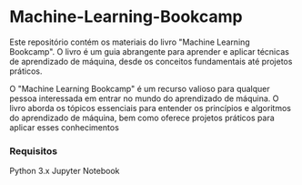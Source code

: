 # Machine-Learning-Bookcamp

Este repositório contém os materiais do livro "Machine Learning Bookcamp". O livro é um guia abrangente para aprender e aplicar técnicas de aprendizado de máquina, desde os conceitos fundamentais até projetos práticos.

O "Machine Learning Bookcamp" é um recurso valioso para qualquer pessoa interessada em entrar no mundo do aprendizado de máquina. O livro aborda os tópicos essenciais para entender os princípios e algoritmos do aprendizado de máquina, bem como oferece projetos práticos para aplicar esses conhecimentos

### Requisitos
Python 3.x
Jupyter Notebook

